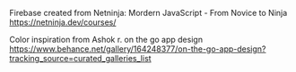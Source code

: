 Firebase created from Netninja: Mordern JavaScript - From Novice to Ninja
https://netninja.dev/courses/ 

Color inspiration from Ashok r. on the go app design
https://www.behance.net/gallery/164248377/on-the-go-app-design?tracking_source=curated_galleries_list
